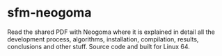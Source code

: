 # sfm-neogoma
Read the shared PDF with Neogoma where it is explained in detail all the development process, algorithms, installation, compilation, results, conclusions and other stuff.
Source code and built for Linux 64.
